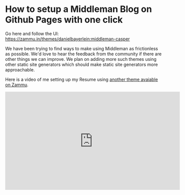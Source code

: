 # How to setup a Middleman Blog on Github Pages with one click

Go here and follow the UI: https://zammu.in/themes/danielbayerlein:middleman-casper

We have been trying to find ways to make using Middleman as frictionless as possible.
We'd love to hear the feedback from the community if there are other things we can improve.
We plan on adding more such themes using other static site generators which should make static site generators
more approachable.

Here is a video of me setting up my Resume using [another theme avaiable on Zammu](https://zammu.in/themes/reefab:resumeman).

<iframe width="560" height="315" src="https://www.youtube-nocookie.com/embed/eIlQk42oNko?rel=0&amp;controls=0&amp;showinfo=0" frameborder="0" allowfullscreen></iframe>
